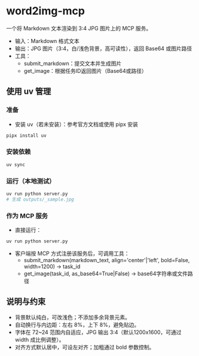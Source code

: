 # word2img-mcp

一个将 Markdown 文本渲染到 3:4 JPG 图片上的 MCP 服务。

- 输入：Markdown 格式文本
- 输出：JPG 图片（3:4，白/浅色背景，高可读性），返回 Base64 或图片路径
- 工具：
  - submit_markdown：提交文本并生成图片
  - get_image：根据任务ID返回图片（Base64或路径）

## 使用 uv 管理

### 准备
- 安装 uv（若未安装）：参考官方文档或使用 pipx 安装

```bash
pipx install uv
```

### 安装依赖

```bash
uv sync
```

### 运行（本地测试）

```bash
uv run python server.py
# 生成 outputs/_sample.jpg
```

### 作为 MCP 服务
- 直接运行：
```bash
uv run python server.py
```
- 客户端按 MCP 方式注册该服务后，可调用工具：
  - submit_markdown(markdown_text, align='center'|'left', bold=False, width=1200) -> task_id
  - get_image(task_id, as_base64=True|False) -> base64字符串或文件路径

## 说明与约束
- 背景默认纯白，可改浅色；不添加多余背景元素。
- 自动换行与内边距：左右 8%，上下 8%，避免贴边。
- 字体在 72~24 范围内自适应，JPG 输出 3:4（默认1200x1600，可通过 width 成比例调整）。
- 对齐方式默认居中，可设左对齐；加粗通过 bold 参数控制。
